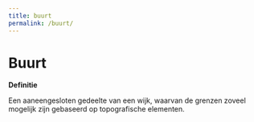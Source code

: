```yaml
---
title: buurt
permalink: /buurt/
---
```


Buurt
=====

**Definitie**

Een aaneengesloten gedeelte van een wijk, waarvan de grenzen zoveel mogelijk
zijn gebaseerd op topografische elementen.

